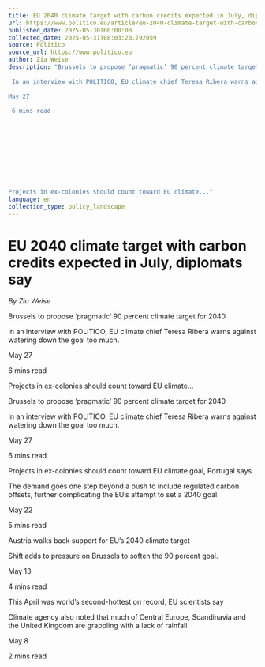 ```yaml
---
title: EU 2040 climate target with carbon credits expected in July, diplomats say
url: https://www.politico.eu/article/eu-2040-climate-target-with-carbon-credits-expected-in-july-diplomats-say/?utm_source=RSS_Feed&utm_medium=RSS&utm_campaign=RSS_Syndication
published_date: 2025-05-30T00:00:00
collected_date: 2025-05-31T08:03:20.792059
source: Politico
source_url: https://www.politico.eu
author: Zia Weise
description: "Brussels to propose ‘pragmatic’ 90 percent climate target for 2040 
 
 In an interview with POLITICO, EU climate chief Teresa Ribera warns against watering down the goal too much. 
 
May 27 
 
 6 mins read 
 
 
 
 
 
 
 
 
 
 
Projects in ex-colonies should count toward EU climate..."
language: en
collection_type: policy_landscape
---
```


# EU 2040 climate target with carbon credits expected in July, diplomats say

*By Zia Weise*

Brussels to propose ‘pragmatic’ 90 percent climate target for 2040 
 
 In an interview with POLITICO, EU climate chief Teresa Ribera warns against watering down the goal too much. 
 
May 27 
 
 6 mins read 
 
 
 
 
 
 
 
 
 
 
Projects in ex-colonies should count toward EU climate...

Brussels to propose ‘pragmatic’ 90 percent climate target for 2040 
 
 In an interview with POLITICO, EU climate chief Teresa Ribera warns against watering down the goal too much. 
 
May 27 
 
 6 mins read

Projects in ex-colonies should count toward EU climate goal, Portugal says 
 
 The demand goes one step beyond a push to include regulated carbon offsets, further complicating the EU’s attempt to set a 2040 goal. 
 
May 22 
 
 5 mins read

Austria walks back support for EU’s 2040 climate target 
 
 Shift adds to pressure on Brussels to soften the 90 percent goal. 
 
May 13 
 
 4 mins read

This April was world’s second-hottest on record, EU scientists say 
 
 Climate agency also noted that much of Central Europe, Scandinavia and the United Kingdom are grappling with a lack of rainfall. 
 
May 8 
 
 2 mins read